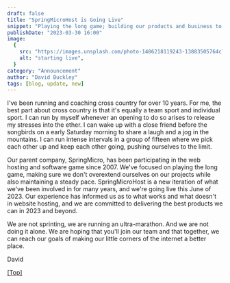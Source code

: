 ```yaml
---
draft: false
title: "SpringMicroHost is Going Live"
snippet: "Playing the long game; building our products and business to last."
publishDate: "2023-03-30 16:00"
image:
  {
    src: "https://images.unsplash.com/photo-1486218119243-13883505764c?&fit=crop&w=430&h=240",
    alt: "starting live",
  }
category: "Announcement"
author: "David Buckley"
tags: [blog, update, new]
---
```


I've been running and coaching cross country for over 10 years. For me, the best part about cross country is that it's equally a team sport and individual sport. I can run by myself whenever an opening to do so arises to release my stresses into the ether. I can wake up with a close friend before the songbirds on a early Saturday morning to share a laugh and a jog in the mountains. I can run intense intervals in a group of fifteen where we pick each other up and keep each other going, pushing ourselves to the limit.

Our parent company, SpringMicro, has been participating in the web hosting and software game since 2007. We've focused on playing the long game, making sure we don't overextend ourselves on our projects while also maintaining a steady pace. SpringMicroHost is a new iteration of what we've been involved in for many years, and we're going live this June of 2023. Our experience has informed us as to what works and what doesn't in website hosting, and we are committed to delivering the best products we can in 2023 and beyond.

We are not sprinting, we are running an ultra-marathon. And we are not doing it alone. We are hoping that you'll join our team and that together, we can reach our goals of making our little corners of the internet a better place.

David

[[Top]](#top)
